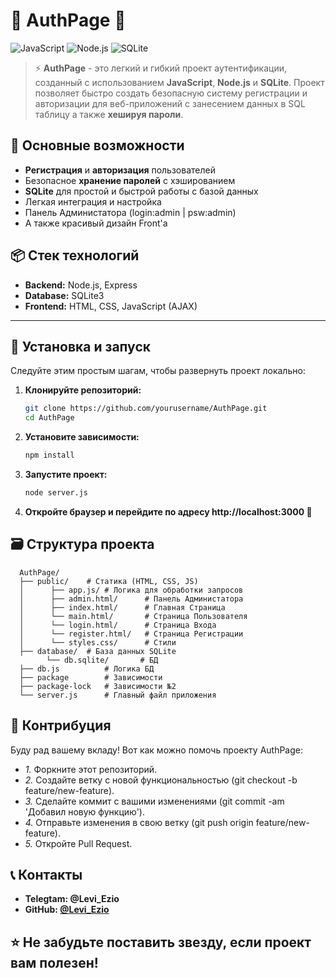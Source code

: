 # 🌟 **AuthPage** 🌟

![JavaScript](https://img.shields.io/badge/JavaScript-ES6%2B-yellow)
![Node.js](https://img.shields.io/badge/Node.js-v14.15.1-green)
![SQLite](https://img.shields.io/badge/SQLite-v3-blue)

> ⚡ **AuthPage** - это легкий и гибкий проект аутентификации, созданный с использованием **JavaScript**, **Node.js** и **SQLite**. Проект позволяет быстро создать безопасную систему регистрации и авторизации для веб-приложений c занесением данных в SQL таблицу а также **хешируя пароли**.

## 🚀 **Основные возможности**

- **Регистрация** и **авторизация** пользователей
- Безопасное **хранение паролей** с хэшированием
- **SQLite** для простой и быстрой работы с базой данных
- Легкая интеграция и настройка
- Панель Администатора (login:admin | psw:admin)
- А также красивый дизайн Front'a

## 📦 **Стек технологий**

- **Backend:** Node.js, Express
- **Database:** SQLite3
- **Frontend:** HTML, CSS, JavaScript (AJAX)

---

## 📜 **Установка и запуск**

Следуйте этим простым шагам, чтобы развернуть проект локально:

1. **Клонируйте репозиторий:**
   ```bash
   git clone https://github.com/yourusername/AuthPage.git
   cd AuthPage
   
2. **Установите зависимости:**
   ```bash
   npm install
   
3. **Запустите проект:**
   ```bash
   node server.js
4. **Откройте браузер и перейдите по адресу http://localhost:3000 🎉**

## 🗃️ Структура проекта
      AuthPage/
      ├── public/    # Статика (HTML, CSS, JS)
      │      ├── app.js/ # Логика для обработки запросов
      │      ├── admin.html/      # Панель Администатора
      │      ├── index.html/      # Главная Страница
      │      └── main.html/       # Страница Пользователя
      │      └── login.html/      # Страница Входа
      │      └── register.html/   # Страница Регистрации
      │      └── styles.css/      # Стили
      ├── database/  # База данных SQLite
            └── db.sqlite/       # БД
      ├── db.js          # Логика БД
      ├── package        # Зависимости 
      ├── package-lock   # Зависимости №2
      └── server.js      # Главный файл приложения

## 🤝 Контрибуция
Буду рад вашему вкладу! Вот как можно помочь проекту AuthPage:
- *1.* Форкните этот репозиторий. 
- *2.* Создайте ветку с новой функциональностью (git checkout -b feature/new-feature).
- *3.* Сделайте коммит с вашими изменениями (git commit -am 'Добавил новую функцию').
- *4.* Отправьте изменения в свою ветку (git push origin feature/new-feature).
- *5.* Откройте Pull Request.

## 📞 Контакты
- **Telegtam: @Levi_Ezio** 
- **GitHub: [@Levi_Ezio](https://github.com/Levi1207)** 

## ⭐️ Не забудьте поставить звезду, если проект вам полезен!
